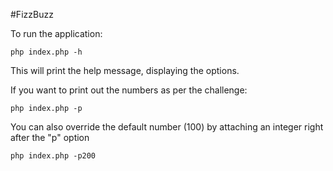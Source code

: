 #FizzBuzz

To run the application:

```shell
php index.php -h
```

This will print the help message, displaying the options.

If you want to print out the numbers as per the challenge:

```shell
php index.php -p
```

You can also override the default number (100) by attaching an integer right after the "p" option

```shell
php index.php -p200
```